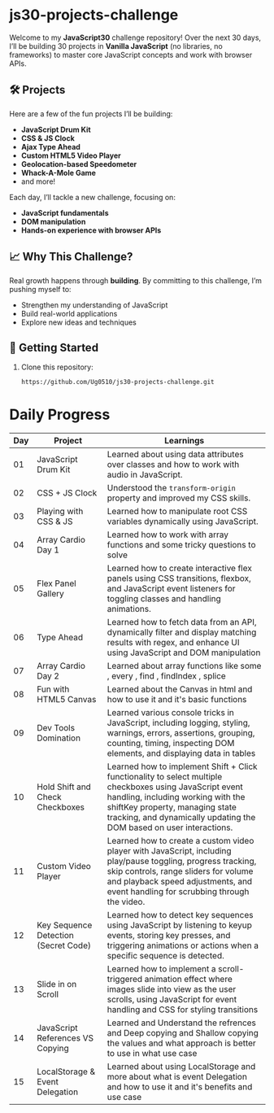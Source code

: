 # js30-projects-challenge

Welcome to my **JavaScript30** challenge repository! Over the next 30 days, I’ll be building 30 projects in **Vanilla JavaScript** (no libraries, no frameworks) to master core JavaScript concepts and work with browser APIs.

## 🛠️ Projects

Here are a few of the fun projects I’ll be building:

- **JavaScript Drum Kit**
- **CSS & JS Clock**
- **Ajax Type Ahead**
- **Custom HTML5 Video Player**
- **Geolocation-based Speedometer**
- **Whack-A-Mole Game**
- and more!

Each day, I’ll tackle a new challenge, focusing on:
- **JavaScript fundamentals**
- **DOM manipulation**
- **Hands-on experience with browser APIs**

## 📈 Why This Challenge?

Real growth happens through **building**. By committing to this challenge, I’m pushing myself to:
- Strengthen my understanding of JavaScript
- Build real-world applications
- Explore new ideas and techniques

## 🚀 Getting Started

1. Clone this repository:
   ```bash
   https://github.com/Ug0510/js30-projects-challenge.git

# Daily Progress  

| Day | Project                     | Learnings                                                                                  |
|-----|-----------------------------|-------------------------------------------------------------------------------------------|
| 01  | JavaScript Drum Kit         | Learned about using data attributes over classes and how to work with audio in JavaScript. |
| 02  | CSS + JS Clock              | Understood the `transform-origin` property and improved my CSS skills.                    |
| 03  | Playing with CSS & JS       | Learned how to manipulate root CSS variables dynamically using JavaScript.                |
| 04  | Array Cardio Day 1          | Learned how to work with array functions and some tricky questions to solve               |
| 05  | Flex Panel Gallery          | Learned how to create interactive flex panels using CSS transitions, flexbox, and JavaScript event listeners for toggling classes and handling animations.|
| 06  | Type Ahead                  | Learned how to fetch data from an API, dynamically filter and display matching results with regex, and enhance UI using JavaScript and DOM manipulation|
| 07  | Array Cardio Day 2          | Learned about array functions like some , every , find , findIndex , splice               |
| 08  | Fun with HTML5 Canvas       | Learned about the Canvas in html and how to use it and it's basic functions               |
| 09  | Dev Tools Domination        | Learned various console tricks in JavaScript, including logging, styling, warnings, errors, assertions, grouping, counting, timing, inspecting DOM elements, and displaying data in tables               |
| 10  | Hold Shift and Check Checkboxes        | Learned how to implement Shift + Click functionality to select multiple checkboxes using JavaScript event handling, including working with the shiftKey property, managing state tracking, and dynamically updating the DOM based on user interactions.              |
|11   | Custom Video Player         | Learned how to create a custom video player with JavaScript, including play/pause toggling, progress tracking, skip controls, range sliders for volume and playback speed adjustments, and event handling for scrubbing through the video.|
| 12  | Key Sequence Detection (Secret Code) | Learned how to detect key sequences using JavaScript by listening to keyup events, storing key presses, and triggering animations or actions when a specific sequence is detected. |
| 13  | Slide in on Scroll          | Learned how to implement a scroll-triggered animation effect where images slide into view as the user scrolls, using JavaScript for event handling and CSS for styling transitions |
| 14  | JavaScript References VS Copying  | Learned and Understand the refrences and Deep copying and Shallow copying the values and what approach is better to use in what use case |
| 15  | LocalStorage & Event Delegation  | Learned about using LocalStorage and more about what is event Delegation and how to use it and it's benefits and use case |